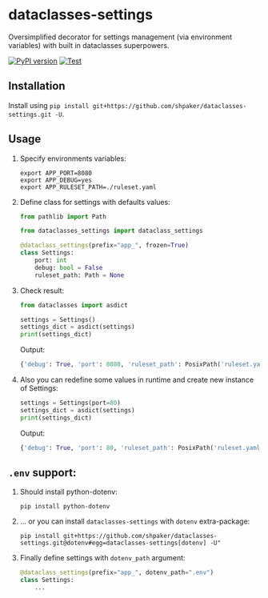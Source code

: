 # dataclasses-settings

Oversimplified decorator for settings management (via environment variables) with built in dataclasses superpowers.

[![PyPI version](https://badge.fury.io/py/dataclasses-settings.svg)](https://badge.fury.io/py/dataclasses-settings)
[![Test](https://img.shields.io/badge/code%20style-black-000000.svg)](https://github.com/psf/black)

## Installation

Install using `pip install git+https://github.com/shpaker/dataclasses-settings.git -U`.

## Usage

1. Specify environments variables:

    ```shell
    export APP_PORT=8080
    export APP_DEBUG=yes
    export APP_RULESET_PATH=./ruleset.yaml
    ```

1. Define class for settings with defaults values:

    ```python
    from pathlib import Path

    from dataclasses_settings import dataclass_settings

    @dataclass_settings(prefix="app_", frozen=True)
    class Settings:
        port: int
        debug: bool = False
        ruleset_path: Path = None
    ```

1. Check result:

    ```python
    from dataclasses import asdict

    settings = Settings()
    settings_dict = asdict(settings)
    print(settings_dict)
    ```

    Output:

    ```python
    {'debug': True, 'port': 8080, 'ruleset_path': PosixPath('ruleset.yaml')}
    ```

1. Also you can redefine some values in runtime and create new instance of Settings:

    ```python
    settings = Settings(port=80)
    settings_dict = asdict(settings)
    print(settings_dict)
    ```

    Output:

    ```python
    {'debug': True, 'port': 80, 'ruleset_path': PosixPath('ruleset.yaml')}
    ```

## `.env` support:

1. Should install python-dotenv:

    ```shell
    pip install python-dotenv
    ```

1. ... or you can install `dataclasses-settings` with `dotenv` extra-package:

    ```shell
    pip install git+https://github.com/shpaker/dataclasses-settings.git@dotenv#egg=dataclasses-settings[dotenv] -U"
    ```

2. Finally define settings with `dotenv_path` argument:

    ```python
    @dataclass_settings(prefix="app_", dotenv_path=".env")
    class Settings:
        ...
    ```
